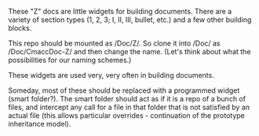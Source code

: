 These "Z" docs are little widgets for building documents.  There are a variety of section types (1, 2, 3; I, II, III, bullet, etc.) and a few other building blocks. 

This repo should be mounted as /Doc/Z/.  So clone it into /Doc/ as /Doc/CmaccDoc-Z/ and then change the name.   (Let's think about what the possibilities for our naming schemes.)

These widgets are used very, very often in building documents.  

Someday, most of these should be replaced with a programmed widget (smart folder?).  The smart folder should act as if it is a repo of a bunch of files, and intercept any call for a file in that folder that is not satisfied by an actual file (this allows particular overrides - continuation of the prototype inheritance model). 

 
